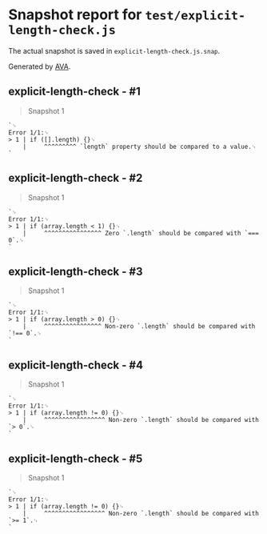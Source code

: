 # Snapshot report for `test/explicit-length-check.js`

The actual snapshot is saved in `explicit-length-check.js.snap`.

Generated by [AVA](https://avajs.dev).

## explicit-length-check - #1

> Snapshot 1

    `␊
    Error 1/1:␊
    > 1 | if ([].length) {}␊
        |     ^^^^^^^^^ `length` property should be compared to a value.␊
    `

## explicit-length-check - #2

> Snapshot 1

    `␊
    Error 1/1:␊
    > 1 | if (array.length < 1) {}␊
        |     ^^^^^^^^^^^^^^^^ Zero `.length` should be compared with `=== 0`.␊
    `

## explicit-length-check - #3

> Snapshot 1

    `␊
    Error 1/1:␊
    > 1 | if (array.length > 0) {}␊
        |     ^^^^^^^^^^^^^^^^ Non-zero `.length` should be compared with `!== 0`.␊
    `

## explicit-length-check - #4

> Snapshot 1

    `␊
    Error 1/1:␊
    > 1 | if (array.length != 0) {}␊
        |     ^^^^^^^^^^^^^^^^^ Non-zero `.length` should be compared with `> 0`.␊
    `

## explicit-length-check - #5

> Snapshot 1

    `␊
    Error 1/1:␊
    > 1 | if (array.length != 0) {}␊
        |     ^^^^^^^^^^^^^^^^^ Non-zero `.length` should be compared with `>= 1`.␊
    `
